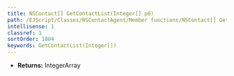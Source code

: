 ```yaml
---
title: NSContact[] GetContactList(Integer[] p0)
path: /EJScript/Classes/NSContactAgent/Member functions/NSContact[] GetContactList(Integer[] p_0)
intellisense: 1
classref: 1
sortOrder: 1804
keywords: GetContactList(Integer[])
---
```



* **Returns:** IntegerArray


